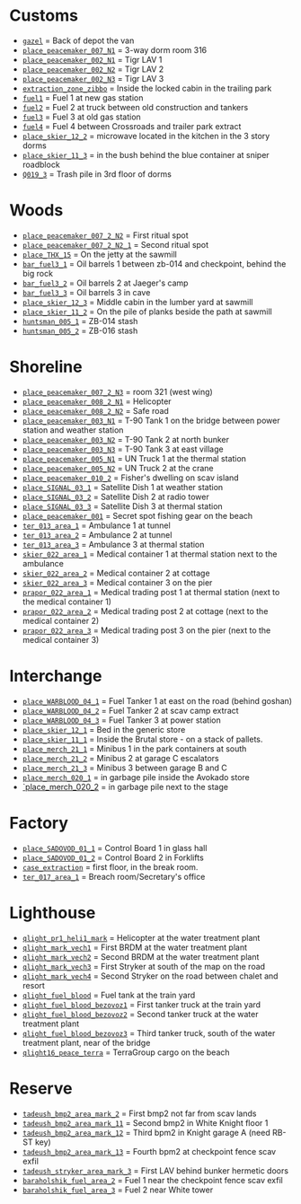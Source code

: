 # Customs
- [`gazel`](https://mapgenie.io/tarkov/maps/customs?locationIds=37428) = Back of depot the van
- [`place_peacemaker_007_N1`](https://mapgenie.io/tarkov/maps/customs?locationIds=37425) = 3-way dorm room 316
- [`place_peacemaker_002_N1`](https://mapgenie.io/tarkov/maps/customs?locationIds=29990) = Tigr LAV 1
- [`place_peacemaker_002_N2`](https://mapgenie.io/tarkov/maps/customs?locationIds=30074) = Tigr LAV 2
- [`place_peacemaker_002_N3`](https://mapgenie.io/tarkov/maps/customs?locationIds=30075) = Tigr LAV 3
- [`extraction_zone_zibbo`](https://mapgenie.io/tarkov/maps/customs?locationIds=50463) = Inside the locked cabin in the trailing park
- [`fuel1`](https://mapgenie.io/tarkov/maps/customs?locationIds=30430) = Fuel 1 at new gas station
- [`fuel2`](https://mapgenie.io/tarkov/maps/customs?locationIds=30429) = Fuel 2 at truck between old construction and tankers
- [`fuel3`](https://mapgenie.io/tarkov/maps/customs?locationIds=30431) = Fuel 3 at old gas station
- [`fuel4`](https://mapgenie.io/tarkov/maps/customs?locationIds=30428) = Fuel 4 between Crossroads and trailer park extract
- [`place_skier_12_2`](https://mapgenie.io/tarkov/maps/customs?locationIds=41244) = microwave located in the kitchen in the 3 story dorms
- [`place_skier_11_3`](https://mapgenie.io/tarkov/maps/customs?locationIds=45867) = in the bush behind the blue container at sniper roadblock
- [`Q019_3`](https://mapgenie.io/tarkov/maps/customs?locationIds=50462) = Trash pile in 3rd floor of dorms

# Woods
- [`place_peacemaker_007_2_N2`](https://mapgenie.io/tarkov/maps/woods?locationIds=37426) = First ritual spot
- [`place_peacemaker_007_2_N2_1`](https://mapgenie.io/tarkov/maps/woods?locationIds=65212) = Second ritual spot
- [`place_THX_15`](https://mapgenie.io/tarkov/maps/woods?locationIds=45980) = On the jetty at the sawmill
- [`bar_fuel3_1`](https://mapgenie.io/tarkov/maps/woods?locationIds=35275) = Oil barrels 1 between zb-014 and checkpoint, behind the big rock
- [`bar_fuel3_2`](https://mapgenie.io/tarkov/maps/woods?locationIds=35277) = Oil barrels 2 at Jaeger's camp
- [`bar_fuel3_3`](https://mapgenie.io/tarkov/maps/woods?locationIds=35276) = Oil barrels 3 in cave
- [`place_skier_12_3`](https://mapgenie.io/tarkov/maps/woods?locationIds=41245) = Middle cabin in the lumber yard at sawmill
- [`place_skier_11_2`](https://mapgenie.io/tarkov/maps/woods?locationIds=36939) = On the pile of planks beside the path at sawmill
- [`huntsman_005_1`](https://mapgenie.io/tarkov/maps/woods?locationIds=86413) = ZB-014 stash
- [`huntsman_005_2`](https://mapgenie.io/tarkov/maps/woods?locationIds=86414) = ZB-016 stash

# Shoreline
- [`place_peacemaker_007_2_N3`](https://mapgenie.io/tarkov/maps/shoreline?locationIds=28154) = room 321 (west wing)
- [`place_peacemaker_008_2_N1`](https://mapgenie.io/tarkov/maps/shoreline?locationIds=26375) = Helicopter
- [`place_peacemaker_008_2_N2`](https://mapgenie.io/tarkov/maps/shoreline?locationIds=26387) = Safe road
- [`place_peacemaker_003_N1`](https://mapgenie.io/tarkov/maps/shoreline?locationIds=27839) = T-90 Tank 1 on the bridge between power station and weather station
- [`place_peacemaker_003_N2`](https://mapgenie.io/tarkov/maps/shoreline?locationIds=27936) = T-90 Tank 2 at north bunker
- [`place_peacemaker_003_N3`](https://mapgenie.io/tarkov/maps/shoreline?locationIds=27937) = T-90 Tank 3 at east village
- [`place_peacemaker_005_N1`](https://mapgenie.io/tarkov/maps/shoreline?locationIds=26361) = UN Truck 1 at the thermal station
- [`place_peacemaker_005_N2`](https://mapgenie.io/tarkov/maps/shoreline?locationIds=27814) = UN Truck 2 at the crane
- [`place_peacemaker_010_2`](https://mapgenie.io/tarkov/maps/shoreline?locationIds=26344) = Fisher's dwelling on scav island
- [`place_SIGNAL_03_1`](https://mapgenie.io/tarkov/maps/shoreline?locationIds=27836) = Satellite Dish 1 at weather station
- [`place_SIGNAL_03_2`](https://mapgenie.io/tarkov/maps/shoreline?locationIds=27825) = Satellite Dish 2 at radio tower
- [`place_SIGNAL_03_3`](https://mapgenie.io/tarkov/maps/shoreline?locationIds=28162) = Satellite Dish 3 at thermal station
- [`place_peacemaker_001`](https://mapgenie.io/tarkov/maps/shoreline?locationIds=26330) = Secret spot fishing gear on the beach
- [`ter_013_area_1`](https://mapgenie.io/tarkov/maps/shoreline?locationIds=35948) = Ambulance 1 at tunnel
- [`ter_013_area_2`](https://mapgenie.io/tarkov/maps/shoreline?locationIds=35949) =  Ambulance 2 at tunnel
- [`ter_013_area_3`](https://mapgenie.io/tarkov/maps/shoreline?locationIds=26373) = Ambulance 3 at thermal station
- [`skier_022_area_1`](https://mapgenie.io/tarkov/maps/shoreline?locationIds=72338) = Medical container 1 at thermal station next to the ambulance
- [`skier_022_area_2`](https://mapgenie.io/tarkov/maps/shoreline?locationIds=72339) = Medical container 2 at cottage
- [`skier_022_area_3`](https://mapgenie.io/tarkov/maps/shoreline?locationIds=72340) = Medical container 3 on the pier
- [`prapor_022_area_1`](https://mapgenie.io/tarkov/maps/shoreline?locationIds=41574) = Medical trading post 1 at thermal station (next to the medical container 1)
- [`prapor_022_area_2`](https://mapgenie.io/tarkov/maps/shoreline?locationIds=41575) = Medical trading post 2 at cottage (next to the medical container 2)
- [`prapor_022_area_3`](https://mapgenie.io/tarkov/maps/shoreline?locationIds=41576) = Medical trading post 3 on the pier (next to the medical container 3)

# Interchange
- [`place_WARBLOOD_04_1`](https://mapgenie.io/tarkov/maps/interchange?locationIds=28351) = Fuel Tanker 1 at east on the road (behind goshan)
- [`place_WARBLOOD_04_2`](https://mapgenie.io/tarkov/maps/interchange?locationIds=28412) = Fuel Tanker 2 at scav camp extract
- [`place_WARBLOOD_04_3`](https://mapgenie.io/tarkov/maps/interchange?locationIds=28411) = Fuel Tanker 3 at power station
- [`place_skier_12_1`](https://mapgenie.io/tarkov/maps/interchange?locationIds=41243) = Bed in the generic store
- [`place_skier_11_1`](https://mapgenie.io/tarkov/maps/interchange?locationIds=35259) = Inside the Brutal store - on a stack of pallets.
- [`place_merch_21_1`](https://mapgenie.io/tarkov/maps/interchange?locationIds=28385) = Minibus 1 in the park containers at south
- [`place_merch_21_2`](https://mapgenie.io/tarkov/maps/interchange?locationIds=28771) = Minibus 2 at garage C escalators
- [`place_merch_21_3`](https://mapgenie.io/tarkov/maps/interchange?locationIds=28772) = Minibus 3 between garage B and C
- [`place_merch_020_1`](https://mapgenie.io/tarkov/maps/interchange?locationIds=37022) = in garbage pile inside the Avokado store
- [`place_merch_020_2](https://mapgenie.io/tarkov/maps/interchange?locationIds=37040) = in garbage pile next to the stage

# Factory
- [`place_SADOVOD_01_1`](https://mapgenie.io/tarkov/maps/factory?locationIds=33740) = Control Board 1 in glass hall
- [`place_SADOVOD_01_2`](https://mapgenie.io/tarkov/maps/factory?locationIds=33741) = Control Board 2 in Forklifts
- [`case_extraction`](https://mapgenie.io/tarkov/maps/factory?locationIds=41543) = first floor, in the break room.
- [`ter_017_area_1`](https://mapgenie.io/tarkov/maps/factory?locationIds=118057) = Breach room/Secretary's office

# Lighthouse
- [`qlight_pr1_heli1_mark`](https://mapgenie.io/tarkov/maps/lighthouse?locationIds=153638) = Helicopter at the water treatment plant
- [`qlight_mark_vech1`](https://mapgenie.io/tarkov/maps/lighthouse?locationIds=153647) = First BRDM at the water treatment plant
- [`qlight_mark_vech2`](https://mapgenie.io/tarkov/maps/lighthouse?locationIds=153646) = Second BRDM at the water treatment plant
- [`qlight_mark_vech3`](https://mapgenie.io/tarkov/maps/lighthouse?locationIds=153305) = First Stryker at south of the map on the road
- [`qlight_mark_vech4`](https://mapgenie.io/tarkov/maps/lighthouse?locationIds=153304) = Second Stryker on the road between chalet and resort
- [`qlight_fuel_blood`](https://mapgenie.io/tarkov/maps/lighthouse?locationIds=153312) = Fuel tank at the train yard
- [`qlight_fuel_blood_bezovoz1`](https://mapgenie.io/tarkov/maps/lighthouse?locationIds=153309) = First tanker truck at the train yard
- [`qlight_fuel_blood_bezovoz2`](https://mapgenie.io/tarkov/maps/lighthouse?locationIds=153310) = Second tanker truck at the water treatment plant
- [`qlight_fuel_blood_bezovoz3`](https://mapgenie.io/tarkov/maps/lighthouse?locationIds=153311) = Third tanker truck, south of the water treatment plant, near of the bridge
- [`qlight16_peace_terra`](https://mapgenie.io/tarkov/maps/lighthouse?locationIds=153644) = TerraGroup cargo on the beach

# Reserve
- [`tadeush_bmp2_area_mark_2`](https://mapgenie.io/tarkov/maps/reserve?locationIds=89745) = First bmp2 not far from scav lands
- [`tadeush_bmp2_area_mark_11`](https://mapgenie.io/tarkov/maps/reserve?locationIds=89742) = Second bmp2 in White Knight floor 1
- [`tadeush_bmp2_area_mark_12`](https://mapgenie.io/tarkov/maps/reserve?locationIds=89741) = Third bpm2 in Knight garage A (need RB-ST key)
- [`tadeush_bmp2_area_mark_13`](https://mapgenie.io/tarkov/maps/reserve?locationIds=89744) = Fourth bpm2 at checkpoint fence scav exfil
- [`tadeush_stryker_area_mark_3`](https://mapgenie.io/tarkov/maps/reserve?locationIds=89746) = First LAV behind bunker hermetic doors
- [`baraholshik_fuel_area_2`](https://mapgenie.io/tarkov/maps/reserve?locationIds=85957) = Fuel 1 near the checkpoint fence scav exfil
- [`baraholshik_fuel_area_3`](https://mapgenie.io/tarkov/maps/reserve?locationIds=85958) = Fuel 2 near White tower